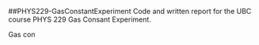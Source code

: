 ##PHYS229-GasConstantExperiment
Code and written report for the UBC course PHYS 229 Gas Consant Experiment. 

Gas con
